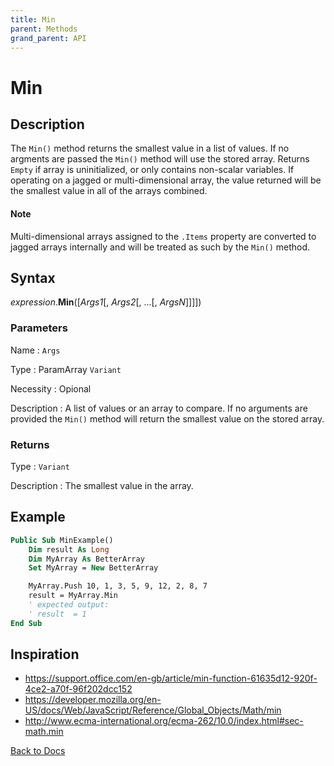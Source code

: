 ```yaml
---
title: Min
parent: Methods
grand_parent: API
---
```



# Min

## Description
The `Min()` method returns the smallest value in a list of values.  If no argments are passed the `Min()` method will use the stored array. Returns `Empty` if array is uninitialized, or only contains non-scalar variables. If operating on a jagged or multi-dimensional array, the value returned will be the smallest value in all of the arrays combined.

#### Note
Multi-dimensional arrays assigned to the `.Items` property are converted to jagged arrays internally and will be treated as such by the `Min()` method.

## Syntax

*expression*.**Min**([*Args1*[, *Args2*[, ...[, *ArgsN*]]]])

### Parameters

Name
: `Args`

Type
: ParamArray `Variant`

Necessity
: Opional

Description
: A list of values or an array to compare. If no arguments are provided the `Min()` method will return the smallest value on the stored array.

### Returns

Type
: `Variant`

Description
: The smallest value in the array.

## Example

```vb
Public Sub MinExample()
    Dim result As Long
    Dim MyArray As BetterArray
    Set MyArray = New BetterArray

    MyArray.Push 10, 1, 3, 5, 9, 12, 2, 8, 7
    result = MyArray.Min
    ' expected output:
    ' result  = 1
End Sub
```

## Inspiration
* <https://support.office.com/en-gb/article/min-function-61635d12-920f-4ce2-a70f-96f202dcc152>
* <https://developer.mozilla.org/en-US/docs/Web/JavaScript/Reference/Global_Objects/Math/min>
* <http://www.ecma-international.org/ecma-262/10.0/index.html#sec-math.min>


[Back to Docs](https://senipah.github.io/VBA-Better-Array/)

